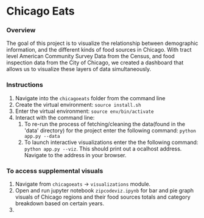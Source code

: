 # Chicago Eats

### Overview

The goal of this project is to visualize the relationship between demographic information, and the different kinds of food sources in Chicago.
With tract level American Community Survey Data from the Census, and food inspection data from the City of Chicago, we created a dashboard that allows us to visualize these layers of data simultaneously.

### Instructions

1. Navigate into the `chicagoeats` folder from the command line
2. Create the virtual environment: `source install.sh`
3. Enter the virtual environment: `source env/bin/activate`
4. Interact with the command line:
   1. To re-run the process of fetching/cleaning the data(found in the 'data' directory) for the project
      enter the following command: `python app.py --data`
   2. To launch interactive visualizations enter the the following command: `python app.py --viz`. This should print out a ocalhost address. Navigate to the address in your browser.

### To access supplemental visuals
1. Navigate from `chicagoeats` → `visualizations` module.
2. Open and run jupyter notebook `zipcodeviz.ipynb` for bar and pie graph visuals of Chicago regions and their food sources totals and category breakdown based on certain years.
3. 

